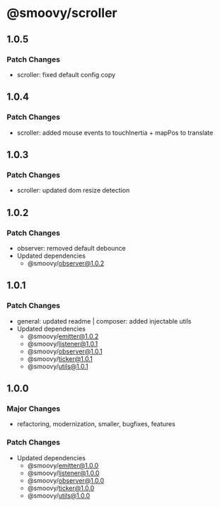 # @smoovy/scroller

## 1.0.5

### Patch Changes

- scroller: fixed default config copy

## 1.0.4

### Patch Changes

- scroller: added mouse events to touchInertia + mapPos to translate

## 1.0.3

### Patch Changes

- scroller: updated dom resize detection

## 1.0.2

### Patch Changes

- observer: removed default debounce
- Updated dependencies
  - @smoovy/observer@1.0.2

## 1.0.1

### Patch Changes

- general: updated readme | composer: added injectable utils
- Updated dependencies
  - @smoovy/emitter@1.0.2
  - @smoovy/listener@1.0.1
  - @smoovy/observer@1.0.1
  - @smoovy/ticker@1.0.1
  - @smoovy/utils@1.0.1

## 1.0.0

### Major Changes

- refactoring, modernization, smaller, bugfixes, features

### Patch Changes

- Updated dependencies
  - @smoovy/emitter@1.0.0
  - @smoovy/listener@1.0.0
  - @smoovy/observer@1.0.0
  - @smoovy/ticker@1.0.0
  - @smoovy/utils@1.0.0
